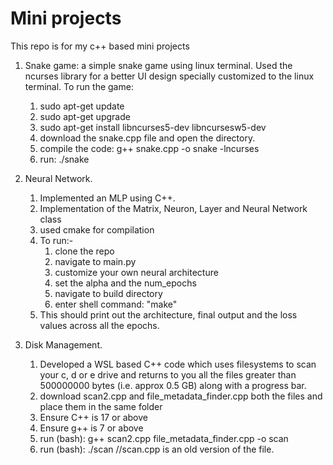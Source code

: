# Mini projects
This repo is for my c++ based mini projects

1. Snake game: a simple snake game using linux terminal.
    Used the ncurses library for a better UI design specially customized to the linux terminal.
    To run the game: 
    1. sudo apt-get update 
    2. sudo apt-get upgrade
    3. sudo apt-get install libncurses5-dev libncursesw5-dev
    4. download the snake.cpp file and open the directory.
    5. compile the code: g++ snake.cpp -o snake -lncurses
    6. run: ./snake

2. Neural Network.
    1. Implemented an MLP using C++.
    2. Implementation of the Matrix, Neuron, Layer and Neural Network class
    3. used cmake for compilation
    4. To run:- 
        1. clone the repo
        2. navigate to main.py
        3. customize your own neural architecture
        4. set the alpha and the num_epochs
        5. navigate to build directory
        6. enter shell command: "make"
    5. This should print out the architecture, final output and the loss values across all the epochs. 

3. Disk Management.
    1. Developed a WSL based C++ code which uses filesystems to scan your c, d or e drive and returns to you all the files greater than 500000000 bytes (i.e. approx 0.5 GB) along with a progress bar.
    2. download scan2.cpp and file_metadata_finder.cpp both the files and place them in the same folder
    3. Ensure C++ is 17 or above 
    4. Ensure g++ is 7 or above
    5. run (bash): g++ scan2.cpp file_metadata_finder.cpp -o scan
    6. run (bash): ./scan
        //scan.cpp is an old version of the file.


